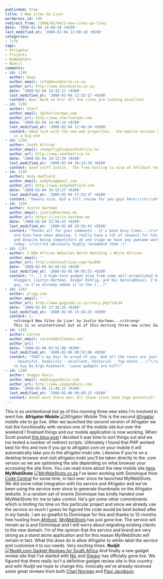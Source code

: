```yaml
---
published: true
title: 3 New Sites Go Live!
wordpress_id: 199
redirect_from: /2008/02/04/3-new-sites-go-live/
date: '2008-02-04 14:08:10 +0200'
last_modified_at: '2008-02-04 12:08:10 +0200'
categories:
- life
tags:
- Afrigator
- Projects
- MyWebShots
- Nudjit
comments:
- id: 1195
  author: Dave
  author_email: info@daveduarte.co.za
  author_url: http://www.daveduarte.co.za
  date: '2008-02-04 14:32:17 +0200'
  last_modified_at: '2008-02-04 12:32:17 +0200'
  content: Wow! Rock on bro! All the sites are looking excellent.
- id: 1196
  author: Charl
  author_email: c@charlnorman.com
  author_url: http://www.charlnorman.com
  date: '2008-02-04 14:40:34 +0200'
  last_modified_at: '2008-02-04 12:40:34 +0200'
  content: GOod luck with the new web properties.. the mobile version of Afrigator
    is a big one
- id: 1198
  author: South African
  author_email: cheapflights@southafrica.to
  author_url: http://www.southafrica.to
  date: '2008-02-04 18:13:39 +0200'
  last_modified_at: '2008-02-04 16:13:39 +0200'
  content: Good stuff Justin.  The free hosting is nice of Afrihost too.
- id: 1199
  author: Andy Hadfield
  author_email: andyhsa@gmail.com
  author_url: http://www.andyhadfield.com
  date: '2008-02-04 19:53:27 +0200'
  last_modified_at: '2008-02-04 17:53:27 +0200'
  content: "Veeery nice. Did a full review for you guys here:\r\n\r\nhttp://www.andyhadfield.com/2008/02/nudjit-south-african-gadget-review.html"
- id: 1200
  author: Justin Hartman
  author_email: justin@hartman.me
  author_url: https://justin.hartman.me
  date: '2008-02-04 22:50:43 +0200'
  last_modified_at: '2008-02-04 20:50:43 +0200'
  content: "Thanks all for your comments - it's been busy times...\r\n\r\nAfrihost
    and Gian have been amazing. I really have a lot of respect for him and his team
    and despite being competitors at one stage we have any awesome working relationship
    today. \r\n\r\nI obviously highly recommend them :)"
- id: 1201
  author: 3 NEW African Websites Worth Watching | White African
  author_email: ''
  author_url: http://whiteafrican.com/?p=899
  date: '2008-02-05 02:05:53 +0200'
  last_modified_at: '2008-02-05 00:05:53 +0200'
  content: "[...] A high-tech gadget blog from some well-established South African
    bloggers (Justin Hartman, Gregor Rohrig, and Nic Haralambous). I'm a gadget
    guy, so I've already added it to the [...]"
- id: 1202
  author: pligg.com
  author_email: ''
  author_url: http://www.goguide.co.za/story.php?id=34
  date: '2008-02-05 17:36:25 +0200'
  last_modified_at: '2008-02-05 15:36:25 +0200'
  content: |-
    <strong>3 New Sites Go Live! by Justin Hartman...</strong>
    This is so unintentional but as of this morning three new sites I&acirc;&euro;&trade;m involved in went live....
- id: 1205
  author: Carine
  author_email: carineh@telkomsa.net
  author_url: ''
  date: '2008-02-06 02:52:08 +0200'
  last_modified_at: '2008-02-06 00:52:08 +0200'
  content: "THAT's my boy! So proud of you. And all the raves are just as impressive:\r\n\"Design
    - beautiful, Usability - excellent, Editorial - Top notch ...\"\r\nWell, I'm off
    to buy by Ergo keyboard. 'cause gadgets are kiff!"
- id: 1206
  author: Seagyn Davis
  author_email: me@seagyndavis.com
  author_url: http://www.seagyndavis.com
  date: '2008-02-06 11:48:15 +0200'
  last_modified_at: '2008-02-06 09:48:15 +0200'
  content: Great work there man! All those sites have huge potential!
---
```

This is so unintentional but as of this morning three new sites I'm involved in went live.
<strong>Afrigator Mobile</strong>
<img src="http://farm3.static.flickr.com/2381/2237924048_84e37efc02_o.png" alt="Afrigator Mobile" />
This is the second <a href="http://afrigator.com">Afrigator</a> mobile site to go live. After we launched the second version of Afrigator we lost the functionality with version one of the mobile site but over the weekend I finalised things and our mobile application is now working. 
When Scott posted <a href="http://www.scott.za.net/with-less-power-comes-more-responsibility_2008-01-22/">this blog post</a> I decided it was time to sort things out and we too tested a number of redirect scripts. Ultimately I found that PHP worked best for this and now if you go to afrigator.com on your mobile it will automatically take you to the afrigator.mobi site. Likewise if you're on a desktop browser and visit afrigator.mobi you'll be taken directly to the .com version so we are optimising the site depending on what browser your accessing the site from.
You can read more about the new mobile site <a href="http://blog.afrigator.com/2008/02/03/afrigator-mobile-next-version-launched/">here</a>.
<strong>MyWebShots</strong>
<a href="http://www.mywebshots.co.za"><img src="http://farm3.static.flickr.com/2285/2241869852_2c185bab22.jpg" alt="MyWebShots.co.za" /></a>
I've been working with Dominique from <a href="http://codecentral.co.za/">Code Central</a> for some time, in fact ever since he launched MyWebShots. We did some initial integration with his service and Afrigator and we've been using the service ever since to generate thumbnails on the Afrigator website.
In a random set of events Dominique has kindly handed over MyWebShots for me to take control. He's got some other commitments which is limiting his time on this particular project and since we already use the service so much I guess he figured the code would be best looked after in my hands. I am so greatful to Dominique for this and thanks to 12-months free hosting from <a href="http://www.afrihost.com">Afrihost</a>, <a href="http://www.mywebshots.co.za">MyWebShots</a> has just gone live.
The service will remain as is and Dominique and I will worry about migrating existing clients to the new domain. I'm of the opinion that the service and brand are very strong as a stand alone application and for this reason MyWebShots will remain in tact. What this does do is allow Afrigator to white-label the service and customise it to our needs. Very exciting times.
<strong>Nudjit</strong>
<a href="http://nudjit.com"><img src="http://farm3.static.flickr.com/2011/2241869940_8fb6e0a911.jpg" alt="Nudjit.com Gadget Reviews for South Africa" /></a>
And finally a new gadget review site that I've started with <a href="http://nicharalambous.com">Nic</a> and <a href="http://groogle.co.za">Gregor</a> has officially gone live. We figured that there really isn't a definitive gadget review site in this country and with Nudjit we hope to change this. Ironically we've already received some great reviews from both <a href="http://www.bandwidthblog.com/2008/02/04/local-blogging-celebs-launch-gadget-blog-nudjit/">Charl Norman</a> and <a href="http://chilibean.co.za/2008/02/04/nudjit-new-gadget-blog-on-the-block/">Paul Jacobson</a>.
